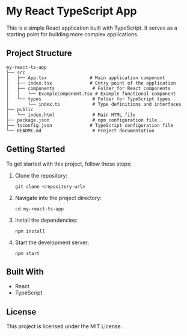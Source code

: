 # My React TypeScript App

This is a simple React application built with TypeScript. It serves as a starting point for building more complex applications.

## Project Structure

```
my-react-ts-app
├── src
│   ├── App.tsx                # Main application component
│   ├── index.tsx              # Entry point of the application
│   ├── components              # Folder for React components
│   │   └── ExampleComponent.tsx # Example functional component
│   └── types                   # Folder for TypeScript types
│       └── index.ts            # Type definitions and interfaces
├── public
│   └── index.html              # Main HTML file
├── package.json                # npm configuration file
├── tsconfig.json              # TypeScript configuration file
└── README.md                   # Project documentation
```

## Getting Started

To get started with this project, follow these steps:

1. Clone the repository:
   ```
   git clone <repository-url>
   ```

2. Navigate into the project directory:
   ```
   cd my-react-ts-app
   ```

3. Install the dependencies:
   ```
   npm install
   ```

4. Start the development server:
   ```
   npm start
   ```

## Built With

- React
- TypeScript

## License

This project is licensed under the MIT License.